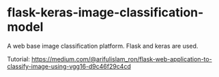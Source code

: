 # flask-keras-image-classification-model
A web base image classification platform. Flask and keras are used.

Tutorial: https://medium.com/@arifulislam_ron/flask-web-application-to-classify-image-using-vgg16-d9c46f29c4cd
